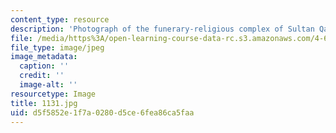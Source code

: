 ```yaml
---
content_type: resource
description: 'Photograph of the funerary-religious complex of Sultan Qaytbay: interior.'
file: /media/https%3A/open-learning-course-data-rc.s3.amazonaws.com/4-615-the-architecture-of-cairo-spring-2002/d5f5852e1f7a0280d5ce6fea86ca5faa_1131.jpg
file_type: image/jpeg
image_metadata:
  caption: ''
  credit: ''
  image-alt: ''
resourcetype: Image
title: 1131.jpg
uid: d5f5852e-1f7a-0280-d5ce-6fea86ca5faa
---
```

